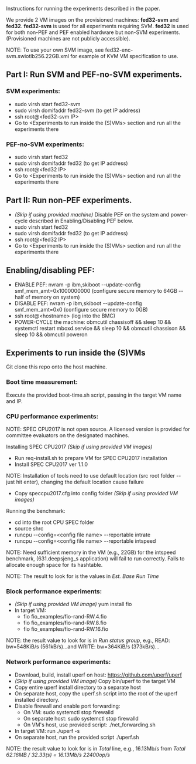 Instructions for running the experiments described in the paper.

We provide 2 VM images on the provisioned machines: **fed32-svm** and **fed32**. **fed32-svm** is used for all experiments requiring SVM. **fed32** is used for both non-PEF and PEF enabled hardware but non-SVM experiments. (Provisioned machines are not publicly accessible).

NOTE: To use your own SVM image, see fed32-enc-svm.swiotlb256.22GB.xml for example of KVM VM specification to use.

## Part I: Run SVM and PEF-no-SVM experiments.

### SVM experiments:
- sudo virsh start fed32-svm
- sudo virsh domifaddr fed32-svm (to get IP address)
- ssh root@\<fed32-svm IP>
- Go to <Experiments to run inside the (S)VMs> section and run all the experiments there

### PEF-no-SVM experiments:
- sudo virsh start fed32
- sudo virsh domifaddr fed32 (to get IP address)
- ssh root@\<fed32 IP>
- Go to <Experiments to run inside the (S)VMs> section and run all the experiments there

## Part II: Run non-PEF experiments.

- *(Skip if using provided machine)* Disable PEF on the system and power-cycle described in Enabling/Disabling PEF below.
- sudo virsh start fed32
- sudo virsh domifaddr fed32 (to get IP address)
- ssh root@\<fed32 IP>
- Go to <Experiments to run inside the (S)VMs> section and run all the experiments there

## Enabling/disabling PEF:
- ENABLE PEF: nvram -p ibm,skiboot --update-config smf\_mem\_amt=0x1000000000 (configure secure memory to 64GB -- half of memory on system)
- DISABLE PEF: nvram -p ibm,skiboot --update-config smf\_mem\_amt=0x0 (configure secure memory to 0GB)
- ssh root@\<hostname> (log into the BMC)
- POWER-CYCLE the machine: obmcutil chassisoff && sleep 10 && systemctl restart mboxd.service && sleep 10 && obmcutil chassison && sleep 10 && obmcutil poweron 

## Experiments to run inside the (S)VMs
Git clone this repo onto the host machine.

### Boot time measurement:
Execute the provided boot-time.sh script, passing in the target VM name and IP.

### CPU performance experiments:
NOTE: SPEC CPU2017 is not open source. A licensed version is provided for committee evaluators on the designated machines.

Installing SPEC CPU2017 *(Skip if using provided VM images)*
- Run req-install.sh to prepare VM for SPEC CPU2017 installation
- Install SPEC CPU2017 ver 1.1.0

NOTE: Installation of tools need to use default location (src root folder -- just hit enter), changing the default location cause failure

- Copy speccpu2017.cfg into config folder *(Skip if using provided VM images)*

Running the benchmark:
- cd into the root CPU SPEC folder
- source shrc
- runcpu --config=\<config file name> --reportable intrate
- runcpu --config=\<config file name> --reportable intspeed

NOTE: Need sufficient memory in the VM (e.g., 22GB) for the intspeed benchmark, (631.deepsjeng\_s application) will fail to run correctly. Fails to allocate enough space for its hashtable.

NOTE: The result to look for is the values in *Est. Base Run Time*

### Block performance experiments:
- *(Skip if using provided VM image)* yum install fio
- In target VM:
    - fio fio\_examples/fio-rand-RW.4.fio
    - fio fio\_examples/fio-rand-RW.8.fio
    - fio fio\_examples/fio-rand-RW.16.fio

NOTE: the result value to look for is in *Run status group*, e.g., READ: bw=548KiB/s (561kB/s)...and WRITE: bw=364KiB/s (373kB/s)...

### Network performance experiments:
- Download, build, install uperf on host: https://github.com/uperf/uperf
- *(Skip if using provided VM image)* Copy bin/uperf to the target VM
- Copy entire uperf install directory to a separate host
- On separate host, copy the uperf.sh script into the root of the uperf installed directory.
- Disable firewall and enable port forwarding:
    - On VM: sudo systemctl stop firewalld
    - On separate host: sudo systemctl stop firewalld
    - On VM's host, use provided script: ./net\_forwarding.sh <HOSTIP> <HOSTPORT> <VMIP> <VMPORT> <VMSUBNET>
- In target VM: run ./uperf -s 
- On separate host, run the provided script ./uperf.sh

NOTE: the result value to look for is in *Total* line, e.g., 16.13Mb/s from *Total     62.16MB /  32.33(s) =    16.13Mb/s       22400op/s*
